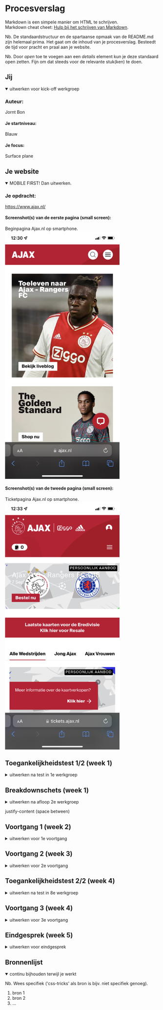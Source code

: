 # Procesverslag
Markdown is een simpele manier om HTML te schrijven.  
Markdown cheat cheet: [Hulp bij het schrijven van Markdown](https://github.com/adam-p/markdown-here/wiki/Markdown-Cheatsheet).

Nb. De standaardstructuur en de spartaanse opmaak van de README.md zijn helemaal prima. Het gaat om de inhoud van je procesverslag. Besteedt de tijd voor pracht en praal aan je website.

Nb. Door *open* toe te voegen aan een *details* element kun je deze standaard open zetten. Fijn om dat steeds voor de relevante stuk(ken) te doen.





## Jij

<details open>
  <summary>uitwerken voor kick-off werkgroep</summary>

  ### Auteur:
 Jornt Bon

  #### Je startniveau:
  Blauw

  #### Je focus:
  Surface plane
 
</details>





## Je website

<details open>
  <summary>
  MOBILE FIRST! Dan uitwerken. 
  </summary>

  ### Je opdracht:
  https://www.ajax.nl/

  #### Screenshot(s) van de eerste pagina (small screen): 
  Beginpagina Ajax.nl op smartphone. 
  <img src="images/ajax_beginscherm.jpeg" width="375px" alt="ajax beginscherm">

  #### Screenshot(s) van de tweede pagina (small screen):
  Ticketpagina Ajax.nl op smartphone. 
  <img src= "images/ajax_tickets.jpeg" width="375px" alt="ajax ticketscherm">
 
</details>



## Toegankelijkheidstest 1/2 (week 1)

<details>
  <summary>uitwerken na test in 1e werkgroep</summary>

  ### Bevindingen
  Lijst met je bevindingen die in de test naar voren kwamen:
  - Het is vrijwel onmogelijk om te navigeren. Door middel van tab kunnen beperkte gebruikers alsnog door de website heen, hiervoor moet de HTML semantisch correct zijn en zeer toegankelelijk. Elementen moeten stuk voor stuk 'navigeerbaar' zijn voor mensen die "tabben", maar er moeten ook hulplijnen of versoeplingen verwerkt zijn zodat beperkte gebruikers niet 20 keer hoeven te "tabben" voordat ze ergens komen.

  #### Screenreader
  Hier korte omschrijving (met indien nodig afbeeldingen)
  De screenreader leest vrijwel alles voor, ook onnodige informatie. Daarnaast worden 'urls' en andere technische begrippen gebruikt waar niet elke gebruiker kennis van heeft. De screenreader leest alles voor, ookal is het irrelevant.

  Hier een omschrijving van hoe het opgelost kan worden (met indien nodig afbeeldingen)

  Door een correcte semantische HTML, met de juiste 'alt' omschrijvingen, kan het gebruik van een screenreader de gebruikerservaring flink verbeteren. Daarnaast kunnen shortcuts en andere hulpmiddelen binnen de HTML/CSS het gebruik van de screenreader óók verbeteren.

  #### Muis en Toetsenbord 
  Hier korte omschrijving (met indien nodig afbeeldingen)
  Door enkel gebruik te maken van of de muis of het toestenbord, komen er bepaalde dingen aan het licht. Zo 'tab' je niet altijd in logische volgorde door een website. Ook kunnen er gevallen voorkomen waar niet meer duidelijk is welke elementen geselecteerd zijn. Dit komt voor als elementen in de HTML wél geselecteerd kunnen worden maar niet zichtbaar zijn op de pagina. De muis alleen heeft wel duidelijke indicatie van waar de muis zicht begeeft en of iets klikbaar is of niet. 

  Hier een omschrijving van hoe het opgelost kan worden (met indien nodig afbeeldingen)
  Door de navigatie-volgorde van de elementen correct te plaatsen wordt navigeren met enkel toetsenbord al stukken gemakkelijker. Verder moet de HTML zo worden geschreven dat elementen die zicthbaar & relevant zijn geselecteerd kunnen worden en de rest niet.

  #### Motoriek (shocks, elastiekjes)
  Hier korte omschrijving (met indien nodig afbeeldingen)
  Het gebruik van toets en muis is moeilijker, maar niet onmogelijk. Alles duurt iets langer; typen, navigeren, klikken. Toch is motorische stoornis vaak lastig bij kleine buttons, moeilijk klikbare links etc.


  Hier een omschrijving van hoe het opgelost kan worden (met indien nodig afbeeldingen)
  Door buttons en links de juiste hovers mee te geven wordt het duidelijker wanneer iets klikbaar is, met de juiste CSS kan deze link of button ook echt klikbaarder worden. Hierdoor worden mensen met motorische stoornis geïncludeerd. 

  #### Visueel (brillen, contrast, kleurenblind, dark/light). 
  Hier korte omschrijving (met indien nodig afbeeldingen)
  Contrasten om knoppen, links, boodschappen etc. door te geven aan gebruikers worden minder snel / niet waargenomen. Hierdoor is het moeilijker om de gebruiker te sturen, waardoor er meer verwarring kan ontstaan. Ook kunnen dingen niet opvallen / zichtbaar zijn door gebrek aan contrast.

  Hier een omschrijving van hoe het opgelost kan worden (met indien nodig afbeeldingen)
  Door sterke contrasten te gebruiken, in grootte, vorm en kleur, en te testen in de contrastchecker kan er worden voorkomen dat mensen met kleurenblindheid o.i.d. de site verkeerd begrijpen.

</details>



## Breakdownschets (week 1)

<details>
  <summary>uitwerken na afloop 2e werkgroep</summary>

  ### de hele pagina: 
  <img src="readme-images/dummy-plaatje.jpg" width="375px" alt="breakdown van de hele pagina">

  ### dynamisch deel (bijv menu): 
  <img src="readme-images/dummy-plaatje.jpg" width="375px" alt="breakdown van een dynamisch deel">

  ### wellicht nog een dynamisch deel (bijv filter): 
  <img src="readme-images/dummy-plaatje.jpg" width="375px" alt="breakdown van nog een dynamisch deel">

</details>


justify-content (space between)


## Voortgang 1 (week 2)

<details>
  <summary>uitwerken voor 1e voortgang</summary>

  ### Stand van zaken
  hier dit ging goed & dit was lastig (neem ook screenshots op van delen van je website en code)


  ### Agenda voor meeting
  samen met je groepje opstellen

  | student 1      | student 2          | student 3    | student 4        |
  | ---            | ---                | ---          | ---              |
  | dit bespreken  | en dit             | en ik dit    | en dan ik dat    |
  | en dat ook nog | dit als er tijd is | nog een punt | dit wil ik zeker |
  | ...            | ...                | ...          | ...              |


  ### Verslag van meeting
  hier na afloop snel de uitkomsten van de meeting vastleggen

  - punt 1
  - punt 2
  - nog een punt
  - ...

</details>





## Voortgang 2 (week 3)

<details>
  <summary>uitwerken voor 2e voortgang</summary>

  ### Stand van zaken
  hier dit ging goed & dit was lastig (neem ook screenshots op van delen van je website en code)


  ### Agenda voor meeting
  samen met je groepje opstellen

  | student 1      | student 2          | student 3    | student 4        |
  | ---            | ---                | ---          | ---              |
  | dit bespreken  | en dit             | en ik dit    | en dan ik dat    |
  | en dat ook nog | dit als er tijd is | nog een punt | dit wil ik zeker |
  | ...            | ...                | ...          | ...              |


  ### Verslag van meeting
  hier na afloop snel de uitkomsten van de meeting vastleggen

  - punt 1
  - punt 2
  - nog een punt
- ...

</details>





## Toegankelijkheidstest 2/2 (week 4)

<details>
  <summary>uitwerken na test in 8e werkgroep</summary>

  ### Bevindingen
  Lijst met je bevindingen die in de test naar voren kwamen (geef ook aan wat er verbeterd is):

  #### Screenreader
  Hier korte omschrijving (met indien nodig afbeeldingen)

  Hier een omschrijving van hoe het opgelost kan worden (met indien nodig afbeeldingen)


  #### Muis en Toetsenbord 
  Hier korte omschrijving (met indien nodig afbeeldingen)

  Hier een omschrijving van hoe het opgelost kan worden (met indien nodig afbeeldingen)


  #### Motoriek (shocks, elastiekjes)
  Hier korte omschrijving (met indien nodig afbeeldingen)

  Hier een omschrijving van hoe het opgelost kan worden (met indien nodig afbeeldingen)


  #### Visueel (brillen, contrast, kleurenblind, dark/light). 
  Hier korte omschrijving (met indien nodig afbeeldingen)

  Hier een omschrijving van hoe het opgelost kan worden (met indien nodig afbeeldingen)

</details>





## Voortgang 3 (week 4)

<details>
  <summary>uitwerken voor 3e voortgang</summary>

  ### Stand van zaken
  hier dit ging goed & dit was lastig (neem ook screenshots op van delen van je website en code)


  ### Agenda voor meeting
  samen met je groepje opstellen

  | student 1      | student 2          | student 3    | student 4        |
  | ---            | ---                | ---          | ---              |
  | dit bespreken  | en dit             | en ik dit    | en dan ik dat    |
  | en dat ook nog | dit als er tijd is | nog een punt | dit wil ik zeker |
  | ...            | ...                | ...          | ...              |


  ### Verslag van meeting
  hier na afloop snel de uitkomsten van de meeting vastleggen

  - punt 1
  - punt 2
  - nog een punt
  - ...

</details>





## Eindgesprek (week 5)

<details>
  <summary>uitwerken voor eindgesprek</summary>

  ### Je uitkomst - karakteristiek screenshots:
  <img src="readme-images/dummy-plaatje.jpg" width="375px" alt="uitomst opdracht 1">


  ### Dit ging goed/Heb ik geleerd: 
  Korte omschrijving met plaatjes

  <img src="readme-images/dummy-plaatje.jpg" width="375px" alt="top">


  ### Dit was lastig/Is niet gelukt:
  Korte omschrijving met plaatjes

  <img src="readme-images/dummy-plaatje.jpg" width="375px" alt="bummer">
</details>





## Bronnenlijst

<details open>
  <summary>continu bijhouden terwijl je werkt</summary>

  Nb. Wees specifiek ('css-tricks' als bron is bijv. niet specifiek genoeg).

  1. bron 1
  2. bron 2
  3. ...

</details>